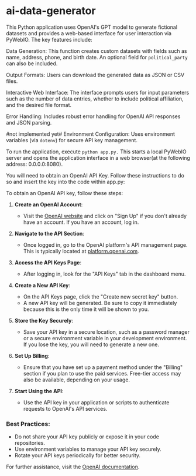# ai-data-generator
This Python application uses OpenAI's GPT model to generate fictional datasets and provides a web-based interface for user interaction via PyWebIO. The key features include:

Data Generation: This function creates custom datasets with fields such as name, address, phone, and birth date. An optional field for `political_party` can also be included.

Output Formats: Users can download the generated data as JSON or CSV files.

Interactive Web Interface: The interface prompts users for input parameters such as the number of data entries, whether to include political affiliation, and the desired file format.

Error Handling: Includes robust error handling for OpenAI API responses and JSON parsing.

#not implemented yet# Environment Configuration: Uses environment variables (via `dotenv`) for secure API key management.

To run the application, execute `python app.py.` This starts a local PyWebIO server and opens the application interface in a web browser(at the following address: 0.0.0.0:8080).

You will need to obtain an OpenAI API Key.  Follow these instructions to do so and insert the key into the code within app.py:

To obtain an OpenAI API key, follow these steps:

1. **Create an OpenAI Account**:
   - Visit the [OpenAI website](https://openai.com/) and click on "Sign Up" if you don't already have an account. If you have an account, log in.

2. **Navigate to the API Section**:
   - Once logged in, go to the OpenAI platform's API management page. This is typically located at [platform.openai.com](https://platform.openai.com/).

3. **Access the API Keys Page**:
   - After logging in, look for the "API Keys" tab in the dashboard menu.

4. **Create a New API Key**:
   - On the API Keys page, click the "Create new secret key" button.
   - A new API key will be generated. Be sure to copy it immediately because this is the only time it will be shown to you.

5. **Store the Key Securely**:
   - Save your API key in a secure location, such as a password manager or a secure environment variable in your development environment. If you lose the key, you will need to generate a new one.

6. **Set Up Billing**:
   - Ensure that you have set up a payment method under the "Billing" section if you plan to use the paid services. Free-tier access may also be available, depending on your usage.

7. **Start Using the API**:
   - Use the API key in your application or scripts to authenticate requests to OpenAI's API services.

### Best Practices:
- Do not share your API key publicly or expose it in your code repositories.
- Use environment variables to manage your API key securely.
- Rotate your API keys periodically for better security.

For further assistance, visit the [OpenAI documentation](https://platform.openai.com/docs/).
